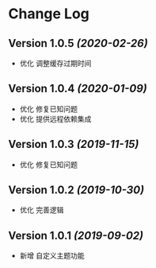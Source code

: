 Change Log
==========
Version 1.0.5 *(2020-02-26)*
----------------------------
- 优化 调整缓存过期时间

Version 1.0.4 *(2020-01-09)*
----------------------------
- 优化 修复已知问题
- 优化 提供远程依赖集成

Version 1.0.3 *(2019-11-15)*
----------------------------
- 优化 修复已知问题

Version 1.0.2 *(2019-10-30)*
----------------------------
- 优化 完善逻辑

Version 1.0.1 *(2019-09-02)*
----------------------------
- 新增 自定义主题功能